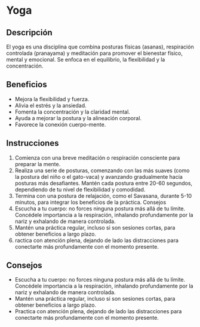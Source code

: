 # Yoga

## Descripción
El yoga es una disciplina que combina posturas físicas (asanas), respiración controlada (pranayama) y meditación para promover el bienestar físico, mental y emocional. Se enfoca en el equilibrio, la flexibilidad y la concentración.

## Beneficios
- Mejora la flexibilidad y fuerza.
- Alivia el estrés y la ansiedad.
- Fomenta la concentración y la claridad mental.
- Ayuda a mejorar la postura y la alineación corporal.
- Favorece la conexión cuerpo-mente.

## Instrucciones
1. Comienza con una breve meditación o respiración consciente para preparar la mente.
2. Realiza una serie de posturas, comenzando con las más suaves (como la postura del niño o el gato-vaca) y avanzando gradualmente hacia posturas más desafiantes.
Mantén cada postura entre 20-60 segundos, dependiendo de tu nivel de flexibilidad y comodidad.
3. Termina con una postura de relajación, como el Savasana, durante 5-10 minutos, para integrar los beneficios de la práctica.
Consejos
4. Escucha a tu cuerpo: no forces ninguna postura más allá de tu límite.
Concédele importancia a la respiración, inhalando profundamente por la nariz y exhalando de manera controlada.
5. Mantén una práctica regular, incluso si son sesiones cortas, para obtener beneficios a largo plazo.
6. ractica con atención plena, dejando de lado las distracciones para conectarte más profundamente con el momento presente.

## Consejos
- Escucha a tu cuerpo: no forces ninguna postura más allá de tu límite.
Concédele importancia a la respiración, inhalando profundamente por la nariz y exhalando de manera controlada.
- Mantén una práctica regular, incluso si son sesiones cortas, para obtener beneficios a largo plazo.
- Practica con atención plena, dejando de lado las distracciones para conectarte más profundamente con el momento presente.

